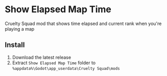 # Show Elapsed Map Time

Cruelty Squad mod that shows time elapsed and current rank when you're playing a map

## Install

1. Download the latest release
2. Extract `Show Elapsed Map Time` folder to `%appdata%\Godot\app_userdata\Cruelty Squad\mods`
 
 
